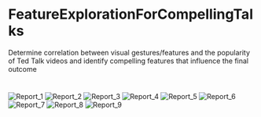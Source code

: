 # FeatureExplorationForCompellingTalks
Determine correlation between visual gestures/features and the popularity of Ted Talk videos and identify compelling features that influence the final outcome

#
![Report_1](https://github.com/joshivaibhav/FeatureExplorationForCompellingTalks/blob/main/plots/project_report-1.jpg)
![Report_2](https://github.com/joshivaibhav/FeatureExplorationForCompellingTalks/blob/main/plots/project_report-2.jpg)
![Report_3](https://github.com/joshivaibhav/FeatureExplorationForCompellingTalks/blob/main/plots/project_report-3.jpg)
![Report_4](https://github.com/joshivaibhav/FeatureExplorationForCompellingTalks/blob/main/plots/project_report-4.jpg)
![Report_5](https://github.com/joshivaibhav/FeatureExplorationForCompellingTalks/blob/main/plots/project_report-5.jpg)
![Report_6](https://github.com/joshivaibhav/FeatureExplorationForCompellingTalks/blob/main/plots/project_report-6.jpg)
![Report_7](https://github.com/joshivaibhav/FeatureExplorationForCompellingTalks/blob/main/plots/project_report-7.jpg)
![Report_8](https://github.com/joshivaibhav/FeatureExplorationForCompellingTalks/blob/main/plots/project_report-8.jpg)
![Report_9](https://github.com/joshivaibhav/FeatureExplorationForCompellingTalks/blob/main/plots/project_report-9.jpg)
